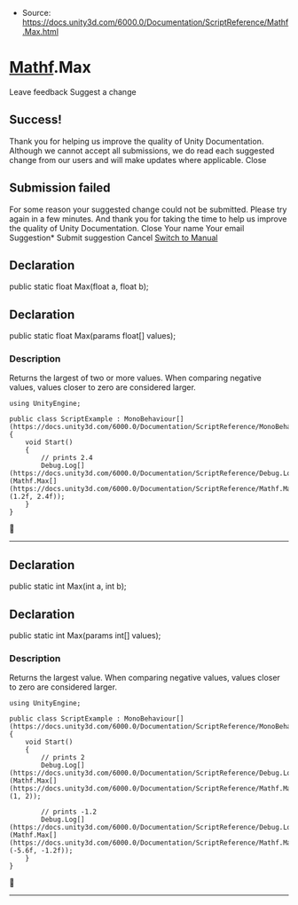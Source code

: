 * Source: https://docs.unity3d.com/6000.0/Documentation/ScriptReference/Mathf.Max.html

#  [Mathf](https://docs.unity3d.com/6000.0/Documentation/ScriptReference/Mathf.html).Max
Leave feedback
Suggest a change
## Success!
Thank you for helping us improve the quality of Unity Documentation. Although we cannot accept all submissions, we do read each suggested change from our users and will make updates where applicable.
Close
## Submission failed
For some reason your suggested change could not be submitted. Please <a>try again</a> in a few minutes. And thank you for taking the time to help us improve the quality of Unity Documentation.
Close
Your name Your email Suggestion* Submit suggestion
Cancel
[Switch to Manual](https://docs.unity3d.com/6000.0/Documentation/Manual/class-Mathf.html "Go to Mathf Component in the Manual")
## Declaration
public static float Max(float a, float b); 
## Declaration
public static float Max(params float[] values); 
### Description
Returns the largest of two or more values. When comparing negative values, values closer to zero are considered larger.
```
using UnityEngine;  
  
public class ScriptExample : MonoBehaviour[](https://docs.unity3d.com/6000.0/Documentation/ScriptReference/MonoBehaviour.html)
{
    void Start()
    {
        // prints 2.4
        Debug.Log[](https://docs.unity3d.com/6000.0/Documentation/ScriptReference/Debug.Log.html)(Mathf.Max[](https://docs.unity3d.com/6000.0/Documentation/ScriptReference/Mathf.Max.html)(1.2f, 2.4f));
    }
}

```

* * *
## Declaration
public static int Max(int a, int b); 
## Declaration
public static int Max(params int[] values); 
### Description
Returns the largest value. When comparing negative values, values closer to zero are considered larger.
```
using UnityEngine;  
  
public class ScriptExample : MonoBehaviour[](https://docs.unity3d.com/6000.0/Documentation/ScriptReference/MonoBehaviour.html)
{
    void Start()
    {
        // prints 2
        Debug.Log[](https://docs.unity3d.com/6000.0/Documentation/ScriptReference/Debug.Log.html)(Mathf.Max[](https://docs.unity3d.com/6000.0/Documentation/ScriptReference/Mathf.Max.html)(1, 2));  
  
        // prints -1.2
        Debug.Log[](https://docs.unity3d.com/6000.0/Documentation/ScriptReference/Debug.Log.html)(Mathf.Max[](https://docs.unity3d.com/6000.0/Documentation/ScriptReference/Mathf.Max.html)(-5.6f, -1.2f));
    }
}

```

* * *
